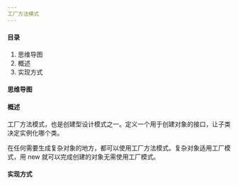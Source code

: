 ```yaml
---
工厂方法模式
---
```


#### 目录

1. 思维导图
2. 概述
3. 实现方式

#### 思维导图

#### 概述

工厂方法模式，也是创建型设计模式之一。定义一个用于创建对象的接口，让子类决定实例化哪个类。

在任何需要生成复杂对象的地方，都可以使用工厂方法模式。复杂对象适用工厂模式，用 new 就可以完成创建的对象无需使用工厂模式。

#### 实现方式

